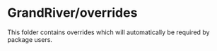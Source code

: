# GrandRiver/overrides

This folder contains overrides which will automatically be required by package users.
